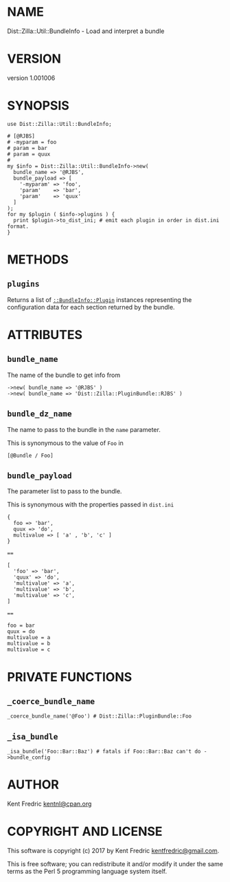 # NAME

Dist::Zilla::Util::BundleInfo - Load and interpret a bundle

# VERSION

version 1.001006

# SYNOPSIS

    use Dist::Zilla::Util::BundleInfo;

    # [@RJBS]
    # -myparam = foo
    # param = bar
    # param = quux
    #
    my $info = Dist::Zilla::Util::BundleInfo->new(
      bundle_name => '@RJBS',
      bundle_payload => [
        '-myparam' => 'foo',
        'param'    => 'bar',
        'param'    => 'quux'
      ]
    );
    for my $plugin ( $info->plugins ) {
      print $plugin->to_dist_ini; # emit each plugin in order in dist.ini format.
    }

# METHODS

## `plugins`

Returns a list of [`::BundleInfo::Plugin`](https://metacpan.org/pod/Dist::Zilla::Util::BundleInfo::Plugin) instances
representing the configuration data for each section returned by the bundle.

# ATTRIBUTES

## `bundle_name`

The name of the bundle to get info from

    ->new( bundle_name => '@RJBS' )
    ->new( bundle_name => 'Dist::Zilla::PluginBundle::RJBS' )

## `bundle_dz_name`

The name to pass to the bundle in the `name` parameter.

This is synonymous to the value of `Foo` in

    [@Bundle / Foo]

## `bundle_payload`

The parameter list to pass to the bundle.

This is synonymous with the properties passed in `dist.ini`

    {
      foo => 'bar',
      quux => 'do',
      multivalue => [ 'a' , 'b', 'c' ]
    }

`==`

    [
      'foo' => 'bar',
      'quux' => 'do',
      'multivalue' => 'a',
      'multivalue' => 'b',
      'multivalue' => 'c',
    ]

`==`

    foo = bar
    quux = do
    multivalue = a
    multivalue = b
    multivalue = c

# PRIVATE FUNCTIONS

## `_coerce_bundle_name`

    _coerce_bundle_name('@Foo') # Dist::Zilla::PluginBundle::Foo

## `_isa_bundle`

    _isa_bundle('Foo::Bar::Baz') # fatals if Foo::Bar::Baz can't do ->bundle_config

# AUTHOR

Kent Fredric <kentnl@cpan.org>

# COPYRIGHT AND LICENSE

This software is copyright (c) 2017 by Kent Fredric <kentfredric@gmail.com>.

This is free software; you can redistribute it and/or modify it under
the same terms as the Perl 5 programming language system itself.
